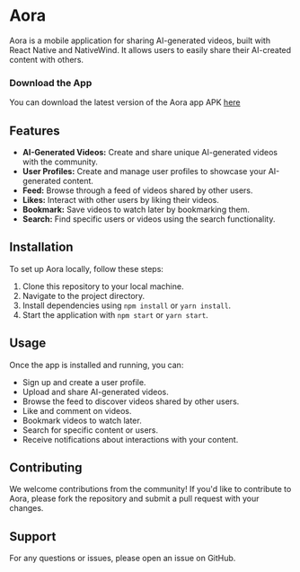 # Aora
Aora is a mobile application for sharing AI-generated videos, built with React Native and NativeWind. It allows users to easily share their AI-created content with others.

### Download the App
You can download the latest version of the Aora app APK [here](https://expo.dev/accounts/basitkhan03/projects/Aora/builds/47d21b50-2c77-4710-9b04-19cb13250857)

## Features

* **AI-Generated Videos:** Create and share unique AI-generated videos with the community.
* **User Profiles:** Create and manage user profiles to showcase your AI-generated content.
* **Feed:** Browse through a feed of videos shared by other users.
* **Likes:** Interact with other users by liking their videos.
* **Bookmark:** Save videos to watch later by bookmarking them.
* **Search:** Find specific users or videos using the search functionality.

## Installation
To set up Aora locally, follow these steps:

1) Clone this repository to your local machine.
2) Navigate to the project directory.
3) Install dependencies using `npm install` or `yarn install`.
4) Start the application with `npm start` or `yarn start`.

## Usage
Once the app is installed and running, you can:

* Sign up and create a user profile.
* Upload and share AI-generated videos.
* Browse the feed to discover videos shared by other users.
* Like and comment on videos.
* Bookmark videos to watch later.
* Search for specific content or users.
* Receive notifications about interactions with your content.

## Contributing
We welcome contributions from the community! If you'd like to contribute to Aora, please fork the repository and submit a pull request with your changes.

## Support
For any questions or issues, please open an issue on GitHub.

